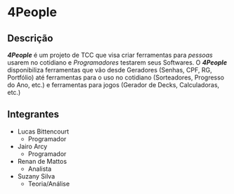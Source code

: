 # 4People

## Descrição
  **_4People_** é um projeto de TCC que visa criar ferramentas para _pessoas_ usarem no cotidiano e _Programadores_ testarem seus Softwares.
  O **_4People_** disponibiliza ferramentas que vão desde Geradores (Senhas, CPF, RG, Portfólio) até ferramentas para o uso no cotidiano (Sorteadores, Progresso do Ano, etc.) e ferramentas para jogos (Gerador de Decks, Calculadoras, etc.)

## Integrantes
  - Lucas Bittencourt
    - Programador
  - Jairo Arcy
    - Programador
  - Renan de Mattos
    - Analista
  - Suzany Silva
    - Teoria/Análise
